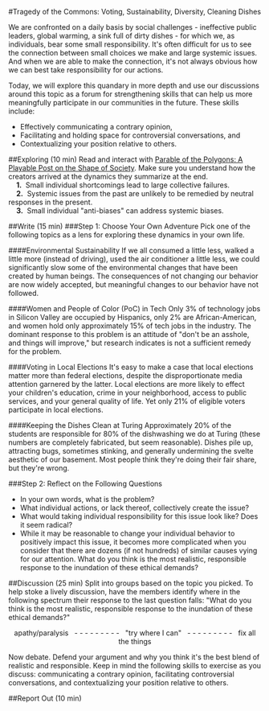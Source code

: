 #Tragedy of the Commons: Voting, Sustainability, Diversity, Cleaning Dishes

We are confronted on a daily basis by social challenges - ineffective public leaders, global warming, a sink full of dirty dishes - for which we, as individuals, bear some small responsibility. It's often difficult for us to see the connection between small choices we make and large systemic issues. And when we are able to make the connection, it's not always obvious how we can best take responsibility for our actions. 

Today, we will explore this quandary in more depth and use our discussions around this topic as a forum for strengthening skills that can help us more meaningfully participate in our communities in the future. These skills include:
* Effectively communicating a contrary opinion,
* Facilitating and holding space for controversial conversations, and
* Contextualizing your position relative to others.

##Exploring (10 min)
Read and interact with [Parable of the Polygons: A Playable Post on the Shape of Society](http://ncase.me/polygons/). Make sure you understand how the creators arrived at the dynamics they summarize at the end.  
&nbsp;&nbsp;&nbsp;&nbsp;**1.**&nbsp;&nbsp;Small individual shortcomings lead to large collective failures.  
&nbsp;&nbsp;&nbsp;&nbsp;**2.**&nbsp;&nbsp;Systemic issues from the past are unlikely to be remedied by neutral responses in the present.  
&nbsp;&nbsp;&nbsp;&nbsp;**3.**&nbsp;&nbsp;Small individual "anti-biases" can address systemic biases.  

##Write (15 min)
###Step 1: Choose Your Own Adventure
Pick one of the following topics as a lens for exploring these dynamics in your own life.

####Environmental Sustainability
If we all consumed a little less, walked a little more (instead of driving), used the air conditioner a little less, we could significantly slow some of the environmental changes that have been created by human beings. The consequences of not changing our behavior are now widely accepted, but meaningful changes to our behavior have not followed.

####Women and People of Color (PoC) in Tech
Only 3% of technology jobs in Silicon Valley are occupied by Hispanics, only 2% are African-American, and women hold only approximately 15% of tech jobs in the industry. The dominant response to this problem is an attitude of "don't be an asshole, and things will improve," but research indicates is not a sufficient remedy for the problem. 

####Voting in Local Elections
It's easy to make a case that local elections matter more than federal elections, despite the disproportionate media attention garnered by the latter. Local elections are more likely to effect your children's education, crime in your neighborhood, access to public services, and your general quality of life. Yet only 21% of eligible voters participate in local elections.

####Keeping the Dishes Clean at Turing
Approximately 20% of the students are responsible for 80% of the dishwashing we do at Turing (these numbers are completely fabricated, but seem reasonable). Dishes pile up, attracting bugs, sometimes stinking, and generally undermining the svelte aesthetic of our basement. Most people think they're doing their fair share, but they're wrong. 

###Step 2: Reflect on the Following Questions
* In your own words, what is the problem?
* What individual actions, or lack thereof, collectively create the issue?
* What would taking individual responsibility for this issue look like? Does it seem radical?
* While it may be reasonable to change your individual behavior to positively impact this issue, it becomes more complicated when you consider that there are dozens (if not hundreds) of similar causes vying for our attention. What do you think is the most realistic, responsible response to the inundation of these ethical demands? 

##Discussion (25 min)
Split into groups based on the topic you picked. To help stoke a lively discussion, have the members identify where in the following spectrum their response to the last question falls: "What do you think is the most realistic, responsible response to the inundation of these ethical demands?" 

<p align="center">
  apathy/paralysis &nbsp;&nbsp;- - - - - - - - - &nbsp;&nbsp;"try where I can" &nbsp;&nbsp;- - - - - - - - - &nbsp;&nbsp;fix all the things
</p>

Now debate. Defend your argument and why you think it's the best blend of realistic and responsible. Keep in mind the following skills to exercise as you discuss: communicating a contrary opinion, facilitating controversial conversations, and contextualizing your position relative to others. 

##Report Out (10 min)
